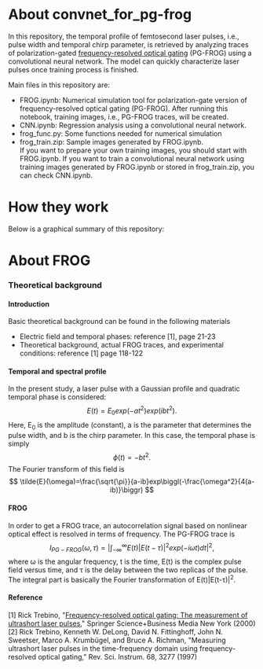# About convnet_for_pg-frog
In this repository, the temporal profile of femtosecond laser pulses, i.e., pulse width and temporal chirp parameter, is retrieved by analyzing traces of polarization-gated [frequency-resolved optical gating](https://en.wikipedia.org/wiki/Frequency-resolved_optical_gating) (PG-FROG) using a convolutional neural network. The model can quickly characterize laser pulses once training process is finished.  
  
Main files in this repository are:
- FROG.ipynb: Numerical simulation tool for polarization-gate version of frequency-resolved optical gating (PG-FROG). After running this notebook, training images, i.e., PG-FROG traces, will be created. 
- CNN.ipynb: Regression analysis using a convolutional neural network.
- frog_func.py: Some functions needed for numerical simulation 
- frog_train.zip: Sample images generated by FROG.ipynb.     
If you want to prepare your own training images, you should start with FROG.ipynb. If you want to train a convolutional neural network using training images generated by FROG.ipynb or stored in frog_train.zip, you can check CNN.ipynb. 

# How they work
Below is a graphical summary of this repository:  


# About FROG
### Theoretical background
#### Introduction
Basic theoretical background can be found in the following materials
- Electric field and temporal phases: reference [1], page 21-23
- Theoretical background, actual FROG traces, and experimental conditions: reference [1] page 118-122  

#### Temporal and spectral profile
In the present study, a laser pulse with a Gaussian profile and quadratic temporal phase is considered:
$$
    E(t) = E_0exp(-at^2)exp(ibt^2).
$$
Here, E<sub>0</sub> is the amplitude (constant), a is the parameter that determines the pulse width, and b is the chirp parameter. In this case, the temporal phase is simply
$$
    \phi(t) = -bt^2.
$$
The Fourier transform of this field is 
$$
    \tilde{E}(\omega)=\frac{\sqrt{\pi}}{a-ib}exp\biggl(-\frac{\omega^2}{4(a-ib)}\biggr)
$$

#### FROG
In order to get a FROG trace, an autocorrelation signal based on nonlinear optical effect is resolved in terms of frequency. The PG-FROG trace is 
$$
    I_{PG-FROG}(\omega , \tau)=\biggl|\int_{-\infty}^{\infty}E(t)|E(t-\tau)|^2exp(-i\omega t)dt\biggr|^2,
$$
where &omega; is the angular frequency, t is the time, E(t) is the complex pulse field versus time, and &tau; is the delay between the two replicas of the pulse. The integral part is basically the Fourier transformation of E(t)|E(t-&tau;)|<sup>2</sup>.


#### Reference
[1] Rick Trebino, "[Frequency-resolved optical gating: The measurement of ultrashort laser pulses](https://link.springer.com/book/10.1007/978-1-4615-1181-6)," Springer Science+Business Media New York (2000)  
[2] Rick Trebino, Kenneth W. DeLong, David N. Fittinghoff, John N. Sweetser, Marco A. Krumbügel, and Bruce A. Richman, "Measuring ultrashort laser pulses in the time-frequency domain using frequency-resolved optical gating," Rev. Sci. Instrum. 68, 3277 (1997)
